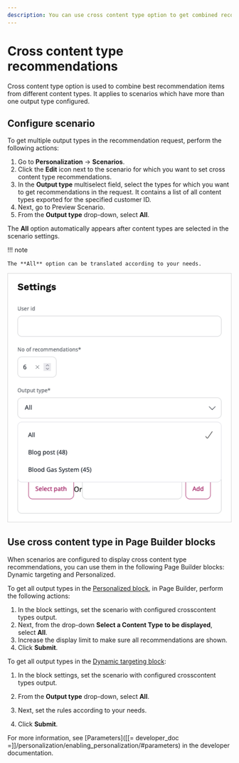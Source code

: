 ```yaml
---
description: You can use cross content type option to get combined recommendation items from different Content Types.
---
```


# Cross content type recommendations

Cross content type option is used to combine best recommendation items from different content types.
It applies to scenarios which have more than one output type configured.

## Configure scenario

To get multiple output types in the recommendation request, perform the following actions:

1. Go to **Personalization** -> **Scenarios**.
1. Click the **Edit** icon next to the scenario for which you want to set cross content type recommendations.
1. In the **Output type** multiselect field, select the types for which you want to get recommendations in the request.
    It contains a list of all content types exported for the specified customer ID.
1. Next, go to Preview Scenario.
1. From the **Output type** drop-down, select **All**. 

The **All** option automatically appears after content types are selected in the scenario settings.

!!! note

    The **All** option can be translated according to your needs.

![Cross content type](img/perso_cross_content_type.png)

## Use cross content type in Page Builder blocks

When scenarios are configured to display cross content type recommendations, you can use them in the following Page Builder blocks: Dynamic targeting and Personalized.

To get all output types in the [Personalized block](../site_organization/work_with_page.md#personalized-block), in Page Builder, perform the following actions:

1. In the block settings, set the scenario with configured crosscontent types output.
1. Next, from the drop-down **Select a Content Type to be displayed**, select **All**.
1. Increase the display limit to make sure all recommendations are shown.
1. Click **Submit**.


To get all output types in the [Dynamic targeting block](../site_organization/work_with_page.md#dynamic-targeting-block):

1. In the block settings, set the scenario with configured crosscontent types output.
1. From the **Output type** drop-down, select **All**.

1. Next, set the rules according to your needs.
1. Click **Submit**.

For more information, see [Parameters]([[= developer_doc =]]/personalization/enabling_personalization/#parameters) in the developer documentation.
